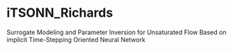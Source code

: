 # iTSONN_Richards
Surrogate Modeling and Parameter Inversion for Unsaturated Flow Based on implicit Time-Stepping Oriented Neural Network

